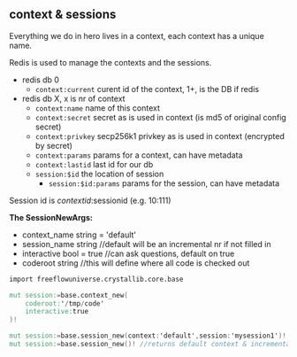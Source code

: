 ## context & sessions

Everything we do in hero lives in a context, each context has a unique name.

Redis is used to manage the contexts and the sessions.

- redis db 0
    - `context:current` curent id of the context, 1+, is the DB if redis
- redis db X, x is nr of context
    - `context:name` name of this context
    - `context:secret` secret as is used in context (is md5 of original config secret)
    - `context:privkey` secp256k1 privkey as is used in context (encrypted by secret)
    - `context:params` params for a context, can have metadata
    - `context:lastid` last id for our db
    - `session:$id` the location of session
        - `session:$id:params` params for the session, can have metadata

Session id is $contextid:$sessionid  (e.g. 10:111)

**The SessionNewArgs:**

- context_name        string = 'default'
- session_name        string        //default will be an incremental nr if not filled in
- interactive         bool = true   //can ask questions, default on true
- coderoot            string        //this will define where all code is checked out

```v
import freeflowuniverse.crystallib.core.base

mut session:=base.context_new(
    coderoot:'/tmp/code'
    interactive:true
)!

mut session:=base.session_new(context:'default',session:'mysession1')!
mut session:=base.session_new()! //returns default context & incremental new session

```

